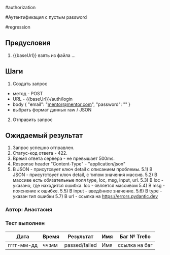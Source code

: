 #authorization

#Аутентификация с пустым password

#regression

## Предусловия
1. {{baseUrl}} взять из файла ...

## Шаги
1. Создать запрос
- метод - POST
- URL - {{baseUrl}}/auth/login
- body 
{
  "email": "mentor@mentor.com",
  "password": ""
}
- выбрать формат данных raw / JSON

2. Отправить запрос

## Ожидаемый результат
1) Запрос успешно отправлен.
2) Статус-код ответа - 422.
3) Время ответа сервера - не превышает 500ms.
4) Response header "Content-Type" - "application/json"
5) В JSON - присутсвует ключ detail с описанием проблемы.
 5.1) В JSON - присутствует ключ detail, с типом значения массив.
 5.2) В массиве есть обязательные поля type, loc, msg, input, url.
 5.3) В loc - указано, где находится ошибка. loc - является массивом
 5.4) В msg - пояснение к ошибке.
 5.5) В input - введённое значение.
 5.6) В type - указан тип ошибки
 5.7) В url - ссылка на https://errors.pydantic.dev

### Автор: Анастасия

### Тест выполнен
|     Дата    | Время | Результат   |   Имя  | Баг № Trello|
|     ---     |  ---  |    ---      |   ---  |      ---    |
|  гггг-мм-дд | чч:мм |passed/failed| Имя    |ссылка на баг|